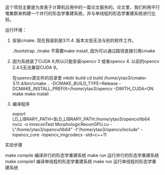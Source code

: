这个项目主要是为发表于计算机应用中的一篇论文服务的。论文里，我们利用平行堆集群来构建一个并行的形态学重建系统，并与单线程的形态学重建系统进行比较。

运行环境：

1. 安装cmake. 现在我装到是3.11.4. 版本太低无法与别的软件工作。
	
	./bootstrap
	./make
	不需要make install, 因为可以通过路径直接引用cmake
   
2.	因为系统装了CUDA 9,所以只能安装opencv 3 或者opencv 4. 以前的opencv 2.4.5无法兼容CUDA 9。
	
	在opencv源文件的目录里
	mkdir build
	cd build
	/home/ytao3/cmake-3.11.4/bin/cmake .. -DCMAKE_BUILD_TYPE=Release -DCMAKE_INSTALL_PREFIX=/home/ytao3/opencv  -DWITH_CUDA=ON 
	make
	make install

3.	编译程序

	export LD_LIBRARY_PATH=$LD_LIBRARY_PATH:/home/ytao3/opencv/lib64
	nvcc -o imreconTest MorphologicReconGPU.cu -L"/home/ytao3/opencv/lib64" -I"/home/ytao3/opencv/include"  -lopencv_core -lopencv_imgcodecs -std=c++11
  
  
实验步骤

make compile 编译并行的形态学重建系统
make run 运行并行的形态学重建系统
make compile1 编译单线程的形态学重建系统
make run 运行单线程的形态学重建系统
